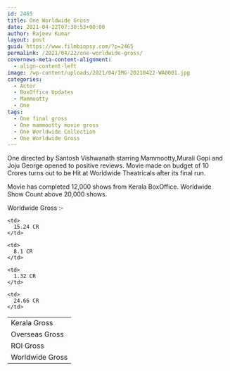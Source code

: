 ```yaml
---
id: 2465
title: One Worldwide Gross
date: 2021-04-22T07:30:53+00:00
author: Rajeev Kumar
layout: post
guid: https://www.filmbiopsy.com/?p=2465
permalink: /2021/04/22/one-worldwide-gross/
covernews-meta-content-alignment:
  - align-content-left
image: /wp-content/uploads/2021/04/IMG-20210422-WA0001.jpg
categories:
  - Actor
  - BoxOffice Updates
  - Mammootty
  - One
tags:
  - One final gross
  - One mammootty movie gross
  - One Worldwide Collection
  - One Worldwide Gross
---
```

 

One directed by Santosh Vishwanath starring Mammootty,Murali Gopi and Joju George opened to positive reviews. Movie made on budget of 10 Crores turns out to be Hit at Worldwide Theatricals after its final run. 

Movie has completed 12,000 shows from Kerala BoxOffice. Worldwide Show Count above 20,000 shows.

Worldwide Gross :-

<table>
  <tr>
    <td>
      Kerala Gross
    </td>
    
    <td>
      15.24 CR
    </td>
  </tr>
  
  <tr>
    <td>
      Overseas Gross
    </td>
    
    <td>
      8.1 CR
    </td>
  </tr>
  
  <tr>
    <td>
      ROI Gross
    </td>
    
    <td>
      1.32 CR
    </td>
  </tr>
  
  <tr>
    <td>
      Worldwide Gross
    </td>
    
    <td>
      24.66 CR
    </td>
  </tr>
</table>